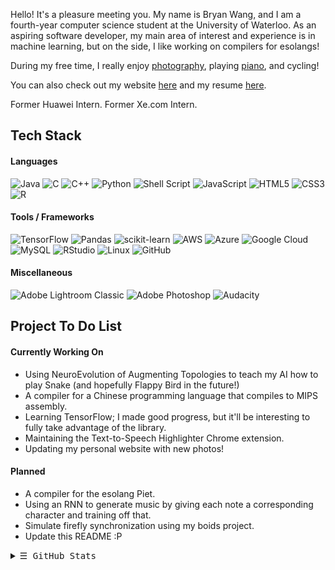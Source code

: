 Hello! It's a pleasure meeting you. My name is Bryan Wang, and I am a fourth-year computer science student at the University of Waterloo. As an aspiring software developer, my main area of interest and experience is in machine learning, but on the side, I like working on compilers for esolangs!

During my free time, I really enjoy [photography](https://canadiancrafter.github.io/photography.html), playing [piano](https://www.bilibili.com/video/BV1Et4y1M78s/?spm_id_from=333.999.0.0), and cycling!

You can also check out my website [here](https://canadiancrafter.github.io/) and my resume [here](https://canadiancrafter.github.io/Resumes/Resume%20May%202024.pdf).

Former Huawei Intern.
Former Xe.com Intern.

## Tech Stack
#### Languages
![Java](https://img.shields.io/badge/java-%23ED8B00.svg?style=for-the-badge&logo=openjdk&logoColor=white)
![C](https://img.shields.io/badge/c-%2300599C.svg?style=for-the-badge&logo=c&logoColor=white)
![C++](https://img.shields.io/badge/c++-%2300599C.svg?style=for-the-badge&logo=c%2B%2B&logoColor=white)
![Python](https://img.shields.io/badge/python-3670A0?style=for-the-badge&logo=python&logoColor=ffdd54)
![Shell Script](https://img.shields.io/badge/shell_script-%23121011.svg?style=for-the-badge&logo=gnu-bash&logoColor=white)
![JavaScript](https://img.shields.io/badge/javascript-%23323330.svg?style=for-the-badge&logo=javascript&logoColor=%23F7DF1E)
![HTML5](https://img.shields.io/badge/html5-%23E34F26.svg?style=for-the-badge&logo=html5&logoColor=white)
![CSS3](https://img.shields.io/badge/css3-%231572B6.svg?style=for-the-badge&logo=css3&logoColor=white)
![R](https://img.shields.io/badge/r-%23276DC3.svg?style=for-the-badge&logo=r&logoColor=white)

#### Tools / Frameworks
![TensorFlow](https://img.shields.io/badge/TensorFlow-%23FF6F00.svg?style=for-the-badge&logo=TensorFlow&logoColor=white)
![Pandas](https://img.shields.io/badge/pandas-%23150458.svg?style=for-the-badge&logo=pandas&logoColor=white)
![scikit-learn](https://img.shields.io/badge/scikit--learn-%23F7931E.svg?style=for-the-badge&logo=scikit-learn&logoColor=white)
![AWS](https://img.shields.io/badge/AWS-%23FF9900.svg?style=for-the-badge&logo=amazon-aws&logoColor=white)
![Azure](https://img.shields.io/badge/azure-%230072C6.svg?style=for-the-badge&logo=microsoftazure&logoColor=white)
![Google Cloud](https://img.shields.io/badge/GoogleCloud-%234285F4.svg?style=for-the-badge&logo=google-cloud&logoColor=white)
![MySQL](https://img.shields.io/badge/mysql-%2300f.svg?style=for-the-badge&logo=mysql&logoColor=white)
![RStudio](https://img.shields.io/badge/RStudio-4285F4?style=for-the-badge&logo=rstudio&logoColor=white)
![Linux](https://img.shields.io/badge/Linux-FCC624?style=for-the-badge&logo=linux&logoColor=black)
![GitHub](https://img.shields.io/badge/github-%23121011.svg?style=for-the-badge&logo=github&logoColor=white)

#### Miscellaneous
![Adobe Lightroom Classic](https://img.shields.io/badge/Adobe%20Lightroom%20Classic-31A8FF.svg?style=for-the-badge&logo=Adobe%20Lightroom%20Classic&logoColor=white)
![Adobe Photoshop](https://img.shields.io/badge/adobe%20photoshop-%2331A8FF.svg?style=for-the-badge&logo=adobe%20photoshop&logoColor=white)
![Audacity](https://img.shields.io/badge/Audacity-0000CC?style=for-the-badge&logo=audacity&logoColor=white)

## Project To Do List
#### Currently Working On
* Using NeuroEvolution of Augmenting Topologies to teach my AI how to play Snake (and hopefully Flappy Bird in the future!)
* A compiler for a Chinese programming language that compiles to MIPS assembly.
* Learning TensorFlow; I made good progress, but it'll be interesting to fully take advantage of the library.
* Maintaining the Text-to-Speech Highlighter Chrome extension.
* Updating my personal website with new photos!

#### Planned
* A compiler for the esolang Piet.
* Using an RNN to generate music by giving each note a corresponding character and training off that.
* Simulate firefly synchronization using my boids project.
* Update this README :P

<details>
  <summary><samp>&#9776; GitHub Stats </samp></summary>
  <p align="center">
    <picture>
      <source 
        srcset="https://github-readme-stats.vercel.app/api?username=CanadianCrafter&show_icons=true&theme=dark"
        media="(prefers-color-scheme: dark)"
      />
      <source
        srcset="https://github-readme-stats.vercel.app/api?username=CanadianCrafter&show_icons=true"
        media="(prefers-color-scheme: light), (prefers-color-scheme: no-preference)"
      />
      <img src="https://github-readme-stats.vercel.app/api?username=anuraghazra&show_icons=true" />
    </picture>
    <br />
    <picture>
      <source 
        srcset="https://github-readme-streak-stats.herokuapp.com/?user=CanadianCrafter&theme=dark"
        media="(prefers-color-scheme: dark)"
      />
      <source
        srcset="https://github-readme-streak-stats.herokuapp.com/?user=CanadianCrafter&theme=light"
        media="(prefers-color-scheme: light), (prefers-color-scheme: no-preference)"
      />
      <img src="https://github-readme-stats.vercel.app/api?username=anuraghazra&show_icons=true" />
    </picture>
    <br />

      
  The pretty diagrams are courtesy of <a href="https://github.com/anuraghazra/github-readme-stats">github-readme-stats</a>
  The pretty badges are courtesy of <a href="https://github.com/Ileriayo/markdown-badges">markdown-badges</a>
  </p>
</details>

